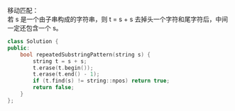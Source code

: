 移动匹配：  
若 s 是一个由子串构成的字符串，则 t = s + s 去掉头一个字符和尾字符后，中间一定还包含一个 s。  
```cpp
class Solution {
public:
    bool repeatedSubstringPattern(string s) {
        string t = s + s;
        t.erase(t.begin());
        t.erase(t.end() - 1);
        if (t.find(s) != string::npos) return true;
        return false;
    }
};
```
